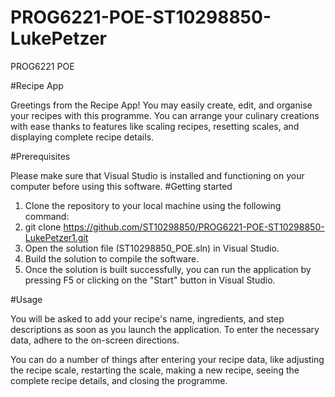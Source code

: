 # PROG6221-POE-ST10298850-LukePetzer
 PROG6221 POE 

#Recipe App

Greetings from the Recipe App! You may easily create, edit, and organise your recipes with this programme. You can arrange your culinary creations with ease thanks to features like scaling recipes, resetting scales, and displaying complete recipe details.

#Prerequisites

Please make sure that Visual Studio is installed and functioning on your computer before using this software.
#Getting started

1. Clone the repository to your local machine using the following command:
2. git clone <https://github.com/ST10298850/PROG6221-POE-ST10298850-LukePetzer1.git>
3. Open the solution file (ST10298850_POE.sln) in Visual Studio.
4. Build the solution to compile the software.
5. Once the solution is built successfully, you can run the application by pressing F5 or clicking on the "Start" button in Visual Studio.

#Usage

You will be asked to add your recipe's name, ingredients, and step descriptions as soon as you launch the application. To enter the necessary data, adhere to the on-screen directions.

You can do a number of things after entering your recipe data, like adjusting the recipe scale, restarting the scale, making a new recipe, seeing the complete recipe details, and closing the programme.
